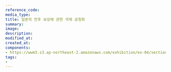 ```yaml
---
reference_code:
media_type:
title: 일본의 전후 보상에 관한 국제 공청회
summary:
image:
description:
modified_at:
created_at:
components:
- https://wwm3.s3.ap-northeast-2.amazonaws.com/exhibition/ex-04/section-02/14_일본의+전후+보상에+관한+국제+공청회.jpg
tags:
-
---
```

